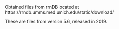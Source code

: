 Obtained files from rrnDB located at https://rrndb.umms.med.umich.edu/static/download/

These are files from version 5.6, released in 2019.


